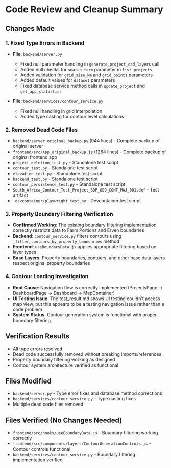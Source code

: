 # Code Review and Cleanup Summary

## Changes Made

### 1. Fixed Type Errors in Backend
- **File**: `backend/server.py`
  - Fixed null parameter handling in `generate_project_cad_layers` call
  - Added null checks for `search_term` parameter in `list_projects`
  - Added validation for `grid_size_km` and `grid_points` parameters
  - Added default values for `dataset` parameters
  - Fixed database service method calls in `update_project` and `get_app_statistics`

- **File**: `backend/services/contour_service.py`
  - Fixed null handling in grid interpolation
  - Added type casting for contour level calculations

### 2. Removed Dead Code Files
- `backend/server_original_backup.py` (944 lines) - Complete backup of original server
- `frontend/src/App_original_backup.js` (1264 lines) - Complete backup of original frontend app
- `project_deletion_test.py` - Standalone test script
- `contour_test.py` - Standalone test script  
- `elevation_test.py` - Standalone test script
- `backend_test.py` - Standalone test script
- `contour_persistence_test.py` - Standalone test script
- `South_Africa_Contour_Test_Project_SDP_GEO_CONT_MAJ_001.dxf` - Test artifact
- `.devcontainer/playwright_test.py` - Devcontainer test script

### 3. Property Boundary Filtering Verification
- **Confirmed Working**: The existing boundary filtering implementation correctly restricts data to Farm Portions and Erven boundaries
- **Backend**: `contour_service.py` filters contours using `_filter_contours_by_property_boundaries` method
- **Frontend**: `useBoundaryData.js` applies appropriate filtering based on layer types
- **Base Layers**: Property boundaries, contours, and other base data layers respect original property boundaries

### 4. Contour Loading Investigation
- **Root Cause**: Navigation flow is correctly implemented (ProjectsPage → DashboardPage → Dashboard → MapContainer)
- **UI Testing Issue**: The test_result.md shows UI testing couldn't access map view, but this appears to be a testing navigation issue rather than a code problem
- **System Status**: Contour generation system is functional with proper boundary filtering

## Verification Results
- All type errors resolved
- Dead code successfully removed without breaking imports/references
- Property boundary filtering working as designed
- Contour system architecture verified as functional

## Files Modified
- `backend/server.py` - Type error fixes and database method corrections
- `backend/services/contour_service.py` - Type casting fixes
- Multiple dead code files removed

## Files Verified (No Changes Needed)
- `frontend/src/hooks/useBoundaryData.js` - Boundary filtering working correctly
- `frontend/src/components/layers/ContourGenerationControls.js` - Contour controls functional
- `backend/services/contour_service.py` - Boundary filtering implementation verified
